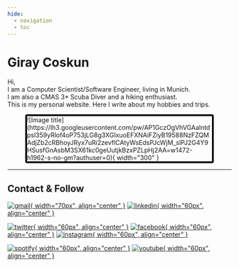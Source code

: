 ```yaml
---
hide:
  - navigation
  - toc
---
```


<style>
.md-content {
    display: flex;
    flex-direction: column;
    justify-content: center;
    align-items: center;
    min-height: 80vh; /* Adjust height to center vertically */
    text-align: center; /* Center align text */
}

.img {
    border: 4px solid black; /* 2px wide solid black border */
    border-radius: 4px; /* Optional: adds rounded corners */
}
</style>

# Giray Coskun

<p style="text-align: left;">
Hi, <br>
I am a Computer Scientist/Software Engineer, living in Munich. <br>
I am also a CMAS 3* Scuba Diver and a hiking enthusiast. <br>
This is my personal website. Here I write about my hobbies and trips.
</p>

<figure markdown="span" class="img">
  ![Image title](https://lh3.googleusercontent.com/pw/AP1GczOgVhVGAalntdpsl359yRlof4oP753jLG8g3XGIxuoEFXNAiFZiyB19588NzFZQMAdjZb2cRBhoyJRyx7uRi2zevflCAtyWsEdsPJcWjM_slPJ2G4Y9HSusfGnAsbM3SX61kc0geUutjkBzxPZLpHj2AA=w1472-h1962-s-no-gm?authuser=0){ width="300" }
</figure>

---

## Contact & Follow

[![gmail](./assets/icons/gmail-2.png){ width="70px", align="center" }](mailto:giraycoskun.dev@gmail.com)
[![linkedin](./assets/icons/linkedin.png){ width="60px", align="center" }](https://www.linkedin.com/in/giraycoskun/)

[![twitter](./assets/icons/twitter.png){ width="60px", align="center" }](https://twitter.com/coskun_giray)
[![facebook](./assets/icons/facebook.png){ width="60px", align="center" }](https://www.facebook.com/giray.coskun1)
[![instagram](./assets/icons/instagram.png){ width="60px", align="center" }](https://www.instagram.com/giray_coskun/)

[![spotify](./assets/icons/spotify.png){ width="60px", align="center" }](https://open.spotify.com/user/11151152114?si=_VZRftzkSj6_LeGUbOmQMQ)
[![youtube](./assets/icons/youtube.png){ width="60px", align="center" }](https://www.youtube.com/@GirayCoskunDev)
